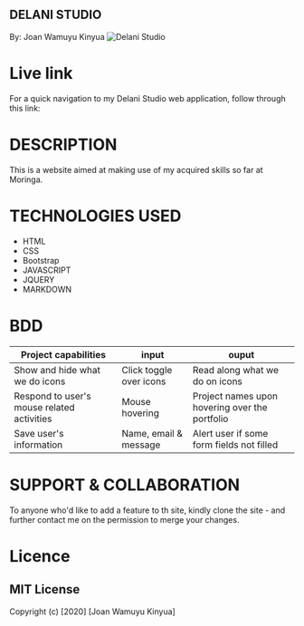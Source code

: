 ## DELANI STUDIO
By: Joan Wamuyu Kinyua
![Delani Studio](../Images/Readme.png)

# Live link
For a quick navigation to my Delani Studio web application, follow through this link: 

# DESCRIPTION 

This is a website aimed at making use of my acquired skills so far at Moringa.

# TECHNOLOGIES USED

- HTML
- CSS
- Bootstrap
- JAVASCRIPT
- JQUERY
- MARKDOWN

# BDD

Project capabilities                           |         input                           | ouput
-----------------------------------------------|-----------------------------------------|-------------------------------------------------
Show and hide what we do icons                 |       Click toggle over icons           |   Read along what we do on icons
Respond to user's mouse related activities     |       Mouse hovering                    |   Project names upon hovering over the portfolio
Save user's information                        |       Name, email & message             |   Alert user if some form fields not filled


# SUPPORT & COLLABORATION

To anyone who'd like to add a feature to th site, kindly clone the site -  and further contact me on the permission to merge your changes.

# Licence
## MIT License

Copyright (c) [2020] [Joan Wamuyu Kinyua]


